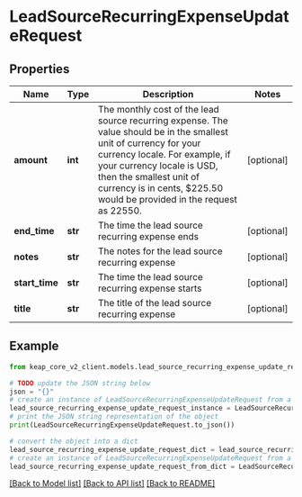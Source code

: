 # LeadSourceRecurringExpenseUpdateRequest


## Properties

Name | Type | Description | Notes
------------ | ------------- | ------------- | -------------
**amount** | **int** | The monthly cost of the lead source recurring expense.  The value should be in the smallest unit of currency for your currency locale.  For example, if your currency locale is USD, then the smallest unit of currency is  in cents, $225.50 would be provided in the request as 22550. | [optional] 
**end_time** | **str** | The time the lead source recurring expense ends | [optional] 
**notes** | **str** | The notes for the lead source recurring expense | [optional] 
**start_time** | **str** | The time the lead source recurring expense starts | [optional] 
**title** | **str** | The title of the lead source recurring expense | [optional] 

## Example

```python
from keap_core_v2_client.models.lead_source_recurring_expense_update_request import LeadSourceRecurringExpenseUpdateRequest

# TODO update the JSON string below
json = "{}"
# create an instance of LeadSourceRecurringExpenseUpdateRequest from a JSON string
lead_source_recurring_expense_update_request_instance = LeadSourceRecurringExpenseUpdateRequest.from_json(json)
# print the JSON string representation of the object
print(LeadSourceRecurringExpenseUpdateRequest.to_json())

# convert the object into a dict
lead_source_recurring_expense_update_request_dict = lead_source_recurring_expense_update_request_instance.to_dict()
# create an instance of LeadSourceRecurringExpenseUpdateRequest from a dict
lead_source_recurring_expense_update_request_from_dict = LeadSourceRecurringExpenseUpdateRequest.from_dict(lead_source_recurring_expense_update_request_dict)
```
[[Back to Model list]](../README.md#documentation-for-models) [[Back to API list]](../README.md#documentation-for-api-endpoints) [[Back to README]](../README.md)


